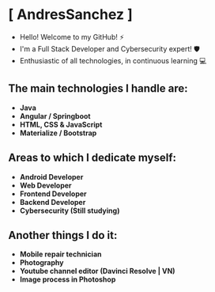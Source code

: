 # [ AndresSanchez ]

* Hello! Welcome to my GitHub! ⚡
* I'm a Full Stack Developer and Cybersecurity expert! 🛡️
* Enthusiastic of all technologies, in continuous learning 💻

## The main technologies I handle are:
* **Java** 
* **Angular / Springboot** 
* **HTML, CSS & JavaScript** 
* **Materialize / Bootstrap**

## Areas to which I dedicate myself:
* **Android Developer**
* **Web Developer**
* **Frontend Developer**
* **Backend Developer**
* **Cybersecurity (Still studying)**

## Another things I do it:

* **Mobile repair technician**
* **Photography**
* **Youtube channel editor (Davinci Resolve | VN)**
* **Image process in Photoshop**

<!--
**snchezz/snchezz** is a ✨ _special_ ✨ repository because its `README.md` (this file) appears on your GitHub profile.

Here are some ideas to get you started:

- 🔭 I’m currently working on ...
- 🌱 I’m currently learning ...
- 👯 I’m looking to collaborate on ...
- 🤔 I’m looking for help with ...
- 💬 Ask me about ...
- 📫 How to reach me: ...
- 😄 Pronouns: ...
- ⚡ Fun fact: ...
-->

